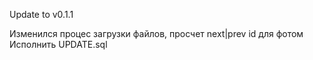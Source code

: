 Update to v0.1.1

Изменился процес загрузки файлов, просчет next|prev id для фотом
Исполнить UPDATE.sql
